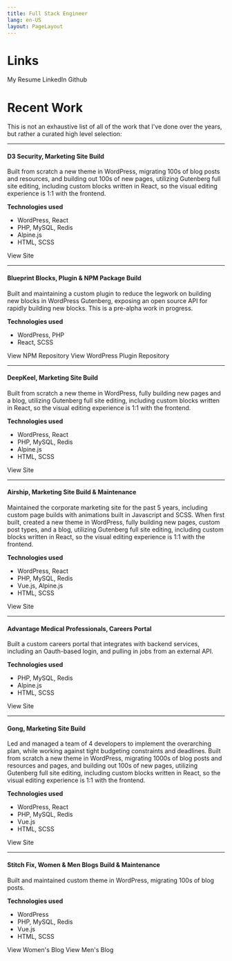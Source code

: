 ```yaml
---
title: Full Stack Engineer
lang: en-US
layout: PageLayout
---
```


# Links

<ButtonLink :to="$withBase('Cody-Baker-Resume.pdf')">My Resume</ButtonLink>
<ButtonLink to="https://www.linkedin.com/in/codyrobert/">LinkedIn</ButtonLink>
<ButtonLink to="https://github.com/codyrobert">Github</ButtonLink>

# Recent Work

This is not an exhaustive list of all of the work that I've done over the years, but rather a curated high level selection:

---

#### D3 Security, Marketing Site Build

Built from scratch a new theme in WordPress, migrating 100s of blog posts and resources, and building out 100s of new pages, utilizing Gutenberg full site editing, including custom blocks written in React, so the visual editing experience is 1:1 with the frontend.

**Technologies used**
* WordPress, React
* PHP, MySQL, Redis
* Alpine.js
* HTML, SCSS

<ButtonLink to="https://d3security.com/">View Site</ButtonLink>

---

#### Blueprint Blocks, Plugin & NPM Package Build

Built and maintaining a custom plugin to reduce the legwork on building new blocks in WordPress Gutenberg, exposing an open source API for rapidly building new blocks. This is a pre-alpha work in progress.

**Technologies used**
* WordPress, PHP
* React, SCSS

<ButtonLink to="https://github.com/blueprint-blocks/npm-blueprint-blocks">View NPM Repository</ButtonLink>
<ButtonLink to="https://github.com/blueprint-blocks/wp-blueprint-blocks">View WordPress Plugin Repository</ButtonLink>

---

#### DeepKeel, Marketing Site Build

Built from scratch a new theme in WordPress, fully building new pages and a blog, utilizing Gutenberg full site editing, including custom blocks written in React, so the visual editing experience is 1:1 with the frontend.

**Technologies used**
* WordPress, React
* PHP, MySQL, Redis
* Alpine.js
* HTML, SCSS

<ButtonLink to="https://deepkeel.ai/">View Site</ButtonLink>

---

#### Airship, Marketing Site Build & Maintenance

Maintained the corporate marketing site for the past 5 years, including custom page builds with animations built in Javascript and SCSS. When first built, created a new theme in WordPress, fully building new pages, custom post types, and a blog, utilizing Gutenberg full site editing, including custom blocks written in React, so the visual editing experience is 1:1 with the frontend.

**Technologies used**
* WordPress, React
* PHP, MySQL, Redis
* Vue.js, Alpine.js
* HTML, SCSS

<ButtonLink to="https://www.airship.com/">View Site</ButtonLink>

---

#### Advantage Medical Professionals, Careers Portal

Built a custom careers portal that integrates with backend services, including an Oauth-based login, and pulling in jobs from an external API.

**Technologies used**
* PHP, MySQL, Redis
* Alpine.js
* HTML, SCSS

<ButtonLink to="https://advantagemedicalprofessionals.com/careers/search/">View Site</ButtonLink>

---

#### Gong, Marketing Site Build

Led and managed a team of 4 developers to implement the overarching plan, while working against tight budgeting constraints and deadlines. Built from scratch a new theme in WordPress, migrating 1000s of blog posts and resources and pages, and building out 100s of new pages, utilizing Gutenberg full site editing, including custom blocks written in React, so the visual editing experience is 1:1 with the frontend.

**Technologies used**
* WordPress, React
* PHP, MySQL, Redis
* Vue.js
* HTML, SCSS

<ButtonLink to="https://www.gong.io/">View Site</ButtonLink>

---

#### Stitch Fix, Women & Men Blogs Build & Maintenance

Built and maintained custom theme in WordPress, migrating 100s of blog posts.

**Technologies used**
* WordPress
* PHP, MySQL, Redis
* Vue.js
* HTML, SCSS

<ButtonLink to="https://www.stitchfix.com/women/blog/">View Women's Blog</ButtonLink>
<ButtonLink to="https://www.stitchfix.com/men/blog/">View Men's Blog</ButtonLink>